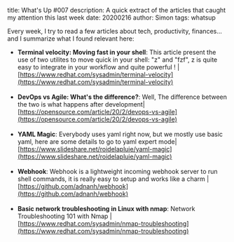 title: What's Up #007
description: A quick extract of the articles that caught my attention this last week
date: 20200216
author: Simon
tags: whatsup

Every week, I try to read a few articles about tech, productivity, finances... and I summarize what I found relevant here:

* __Terminal velocity: Moving fast in your shell__: This article present the use of two utilites to move quick in your shell: "z" and "fzf", z is quite easy to integrate in your workflow and quite powerful ! | [https://www.redhat.com/sysadmin/terminal-velocity](https://www.redhat.com/sysadmin/terminal-velocity)
<br></br>
* __DevOps vs Agile: What's the difference?__: Well, The difference between the two is what happens after development| [https://opensource.com/article/20/2/devops-vs-agile](https://opensource.com/article/20/2/devops-vs-agile)
<br></br>
* __YAML Magic__: Everybody uses yaml right now, but we mostly use basic yaml, here are some details to go to yaml expert mode| [https://www.slideshare.net/roidelapluie/yaml-magic](https://www.slideshare.net/roidelapluie/yaml-magic)
<br></br>
* __Webhook__: Webhook is a lightweight incoming webhook server to run shell commands, it is really easy to setup and works like a charm | [https://github.com/adnanh/webhook](https://github.com/adnanh/webhook)
<br></br>
* __Basic network troubleshooting in Linux with nmap__: Network Troubleshooting 101 with Nmap | [https://www.redhat.com/sysadmin/nmap-troubleshooting](https://www.redhat.com/sysadmin/nmap-troubleshooting)
